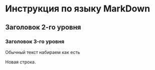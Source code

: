 # Инструкция по языку MarkDown

## Заголовок 2-го уровня 
### Заголовок 3-го уровня

Обычный текст набираем как есть

Новая строка.